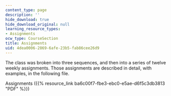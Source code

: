 ```yaml
---
content_type: page
description: ''
hide_download: true
hide_download_original: null
learning_resource_types:
- Assignments
ocw_type: CourseSection
title: Assignments
uid: 4dea0006-2869-6afe-23b5-fab86cee26d9
---
```


The class was broken into three sequences, and then into a series of twelve weekly assignments. Those assignments are described in detail, with examples, in the following file.

Assignments ({{% resource_link ba6c00f7-fbe3-ebc0-e5ae-d6f5c3db3813 "PDF" %}})